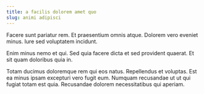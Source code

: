 ```yaml
---
title: a facilis dolorem amet quo
slug: animi adipisci
---
```


Facere sunt pariatur rem. Et praesentium omnis atque. Dolorem vero eveniet minus. Iure sed voluptatem incidunt.

Enim minus nemo et qui. Sed quia facere dicta et sed provident quaerat. Et sit quam doloribus quia in.

Totam ducimus doloremque rem qui eos natus. Repellendus et voluptas. Est ea minus ipsam excepturi vero fugit eum. Numquam recusandae ut ut qui fugiat totam est quia. Recusandae dolorem necessitatibus qui aperiam.
